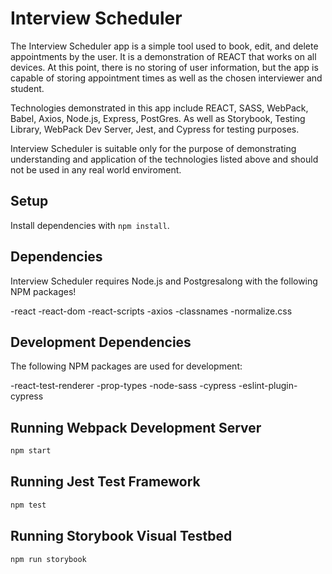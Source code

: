
# Interview Scheduler

The Interview Scheduler app is a simple tool used to book, edit, and delete appointments by the user. It is a demonstration of REACT that works on all devices. At this point, there is no storing of user information, but the app is capable of storing appointment times as well as the chosen interviewer and student.

Technologies demonstrated in this app include REACT, SASS, WebPack, Babel, Axios, Node.js, Express, PostGres. As well as Storybook, Testing Library, WebPack Dev Server, Jest, and Cypress for testing purposes.

Interview Scheduler is suitable only for the purpose of demonstrating understanding and application of the technologies listed above and should not be used in any real world enviroment.

## Setup

Install dependencies with `npm install`.

## Dependencies
Interview Scheduler requires Node.js and Postgresalong with the following NPM packages!

-react
-react-dom
-react-scripts
-axios
-classnames
-normalize.css

## Development Dependencies
The following NPM packages are used for development:

-react-test-renderer
-prop-types
-node-sass
-cypress
-eslint-plugin-cypress

## Running Webpack Development Server

```sh
npm start
```

## Running Jest Test Framework

```sh
npm test
```

## Running Storybook Visual Testbed

```sh
npm run storybook
```
